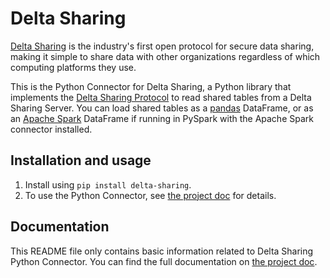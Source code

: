 # Delta Sharing

[Delta Sharing](https://delta.io/sharing) is the industry's first open protocol for secure data sharing, making it simple to share data with other organizations regardless of which computing platforms they use.

This is the Python Connector for Delta Sharing, a Python library that implements the [Delta Sharing Protocol](https://github.com/delta-io/delta-sharing/PROTOCOL.md) to read shared tables from a Delta Sharing Server. You can load shared tables as a [pandas](https://pandas.pydata.org/) DataFrame, or as an [Apache Spark](http://spark.apache.org/) DataFrame if running in PySpark with the Apache Spark connector installed.

## Installation and usage

1. Install using `pip install delta-sharing`.
2. To use the Python Connector, see [the project doc](https://github.com/delta-io/delta-sharing) for details.

## Documentation

This README file only contains basic information related to Delta Sharing Python Connector. You can find the full documentation on [the project doc](https://github.com/delta-io/delta-sharing).

